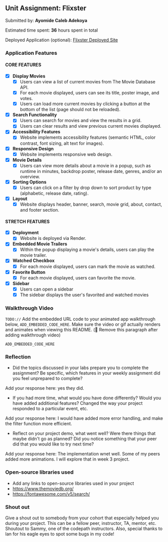 ## Unit Assignment: Flixster

Submitted by: **Ayomide Caleb Adekoya**

Estimated time spent: **36** hours spent in total

Deployed Application (optional): [Flixster Deployed Site](https://flixster-starter-2a63.onrender.com)

### Application Features

#### CORE FEATURES


- [x] **Display Movies**
  - [x] Users can view a list of current movies from The Movie Database API.
  - [x] For each movie displayed, users can see its title, poster image, and votes.
  - [x] Users can load more current movies by clicking a button at the bottom of the list (page should not be reloaded).
- [x] **Search Functionality**
  - [x] Users can search for movies and view the results in a grid.
  - [x] Users can clear results and view previous current movies displayed.
- [x] **Accessibility Features**
  - [x] Website implements accessibility features (semantic HTML, color contrast, font sizing, alt text for images).
- [x] **Responsive Design**
  - [x] Website implements responsive web design.
- [x] **Movie Details**
  - [x] Users can view more details about a movie in a popup, such as runtime in minutes, backdrop poster, release date, genres, and/or an overview.
- [x] **Sorting Options**
  - [x] Users can click on a filter by drop down to sort product by type (alphabetic, release date, rating).
- [x] **Layout**
  - [x] Website displays header, banner, search, movie grid, about, contact, and footer section.

#### STRETCH FEATURES

- [x] **Deployment**
  - [x] Website is deployed via Render.
- [x] **Embedded Movie Trailers**
  - [x] Within the popup displaying a movie's details, users can play the movie trailer.
- [x] **Watched Checkbox**
  - [x] For each movie displayed, users can mark the movie as watched.
- [x] **Favorite Button**
  - [x] For each movie displayed, users can favorite the movie.
- [x] **Sidebar**
  - [x] Users can open a sidebar
  - [x] The sidebar displays the user's favorited and watched movies

### Walkthrough Video

`TODO://` Add the embedded URL code to your animated app walkthrough below, `ADD_EMBEDDED_CODE_HERE`. Make sure the video or gif actually renders and animates when viewing this README. (🚫 Remove this paragraph after adding walkthrough video)

`ADD_EMBEDDED_CODE_HERE`

### Reflection

* Did the topics discussed in your labs prepare you to complete the assignment? Be specific, which features in your weekly assignment did you feel unprepared to complete?

Add your response here: yes they did.

* If you had more time, what would you have done differently? Would you have added additional features? Changed the way your project responded to a particular event, etc.

Add your response here: I would have added more error handling, and make the filter function more efficient.

* Reflect on your project demo, what went well? Were there things that maybe didn't go as planned? Did you notice something that your peer did that you would like to try next time?

Add your response here: The implementation wnet well. Some of my peers added more animations. I will explore that in week 3 project.

### Open-source libraries used

- Add any links to open-source libraries used in your project
- https://www.themoviedb.org/
- https://fontawesome.com/v5/search/

### Shout out

Give a shout out to somebody from your cohort that especially helped you during your project. This can be a fellow peer, instructor, TA, mentor, etc.
Shoutout to Sammy, one of the codepath instructors. Also, special thanks to Ian for his eagle eyes to spot some bugs in my code!
